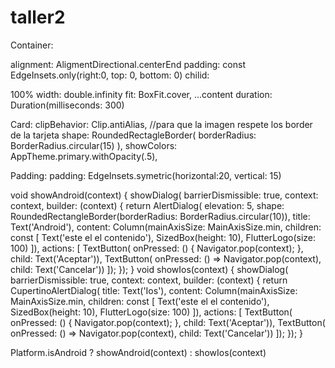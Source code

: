 # taller2
Container:

alignment: AligmentDirectional.centerEnd
padding: const EdgeInsets.only(right:0, top: 0, bottom: 0)
chilid: 



100% width: double.infinity
fit: BoxFit.cover, ...content
duration: Duration(milliseconds: 300)


Card:
clipBehavior: Clip.antiAlias, //para que la imagen respete los border de la tarjeta
shape: RoundedRectagleBorder(
borderRadius: BorderRadius.circular(15)
),
showColors: AppTheme.primary.withOpacity(.5),


Padding:
padding: EdgeInsets.symetric(horizontal:20, vertical: 15)





  void showAndroid(context) {
    showDialog(
        barrierDismissible: true,
        context: context,
        builder: (context) {
          return AlertDialog(
              elevation: 5,
              shape: RoundedRectangleBorder(borderRadius: BorderRadius.circular(10)),
              title: Text('Android'),
              content: Column(mainAxisSize: MainAxisSize.min, children: const [
                Text('este el el contenido'),
                SizedBox(height: 10),
                FlutterLogo(size: 100)
              ]),
              actions: [
                TextButton(
                    onPressed: () {
                      Navigator.pop(context);
                    },
                    child: Text('Aceptar')),
                TextButton(
                    onPressed: () => Navigator.pop(context),
                    child: Text('Cancelar'))
              ]);
        });
  }
  void showIos(context) {
    showDialog(
        barrierDismissible: true,
        context: context,
        builder: (context) {
          return CupertinoAlertDialog(
               title: Text('Ios'),
              content: Column(mainAxisSize: MainAxisSize.min, children: const [
                Text('este el el contenido'),
                SizedBox(height: 10),
                FlutterLogo(size: 100)
              ]),
              actions: [
                TextButton(
                    onPressed: () {
                      Navigator.pop(context);
                    },
                    child: Text('Aceptar')),
                TextButton(
                    onPressed: () => Navigator.pop(context),
                    child: Text('Cancelar'))
              ]);
        });
  }



 Platform.isAndroid ? showAndroid(context) : showIos(context)